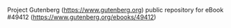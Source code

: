 Project Gutenberg (https://www.gutenberg.org) public repository for eBook #49412 (https://www.gutenberg.org/ebooks/49412)
